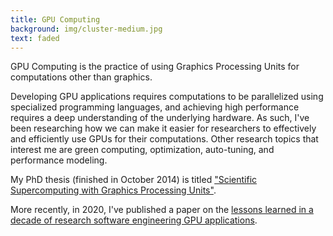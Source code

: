 ```yaml
---
title: GPU Computing
background: img/cluster-medium.jpg
text: faded
---
```


GPU Computing is the practice of using Graphics Processing Units for computations other than graphics.

Developing GPU applications requires computations to be parallelized using specialized programming languages,
and achieving high performance requires a deep understanding of the underlying hardware.
As such, I've been researching how we can make it easier for researchers to effectively and efficiently use GPUs for their computations.
Other research topics that interest me are green computing, optimization, auto-tuning, and performance modeling.

My PhD thesis (finished in October 2014) is titled
<a class="underlined" href="http://www.cs.vu.nl/~bal/vanwerkhoven-phdthesis-final.pdf">
"Scientific Supercomputing with Graphics Processing Units"</a>.

More recently, in 2020, I've published a paper on the
<a class="underlined" href="https://arxiv.org/pdf/2005.13227.pdf">lessons learned in a decade of research software engineering GPU applications</a>.
